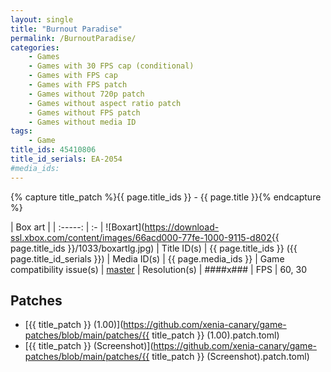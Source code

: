 ```yaml
---
layout: single
title: "Burnout Paradise"
permalink: /BurnoutParadise/
categories:
    - Games
    - Games with 30 FPS cap (conditional)
    - Games with FPS cap
    - Games with FPS patch
    - Games without 720p patch
    - Games without aspect ratio patch
    - Games without FPS patch
    - Games without media ID
tags:
    - Game
title_ids: 45410806
title_id_serials: EA-2054
#media_ids:
---
```

{% capture title_patch %}{{ page.title_ids }} - {{ page.title }}{% endcapture %}

| Box art                     |
| :-----:                     | :-
| ![Boxart](https://download-ssl.xbox.com/content/images/66acd000-77fe-1000-9115-d802{{ page.title_ids }}/1033/boxartlg.jpg)
| Title ID(s)                 | {{ page.title_ids }} ({{ page.title_id_serials }})
| Media ID(s)                 | {{ page.media_ids }}
| Game compatibility issue(s) | [master](https://github.com/xenia-project/game-compatibility/issues/1900)
| Resolution(s)               | ####x###
| FPS                         | 60, 30

## Patches
* [{{ title_patch }} (1.00)](https://github.com/xenia-canary/game-patches/blob/main/patches/{{ title_patch }} (1.00).patch.toml)
* [{{ title_patch }} (Screenshot)](https://github.com/xenia-canary/game-patches/blob/main/patches/{{ title_patch }} (Screenshot).patch.toml)
